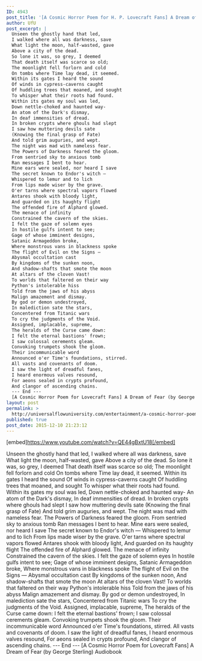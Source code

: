 ```yaml
---
ID: 4943
post_title: '[A Cosmic Horror Poem for H. P. Lovecraft Fans] A Dream of Fear (by George Sterling) Audiobook'
author: UfU
post_excerpt: |
  Unseen the ghostly hand that led,
  I walked where all was darkness, save
  What light the moon, half-wasted, gave
  Above a city of the dead.
  So lone it was, so grey, I deemed
  That death itself was scarce so old;
  The moonlight fell forlorn and cold
  On tombs where Time lay dead, it seemed.
  Within its gates I heard the sound
  Of winds in cypress-caverns caught
  Of huddling trees that moaned, and sought
  To whisper what their roots had found.
  Within its gates my soul was led,
  Down nettle-choked and haunted way-
  An atom of the Dark's dismay,
  In deaf immensities of dread.
  In broken crypts where ghouls had slept
  I saw how muttering devils sate
  (Knowing the final grasp of Fate)
  And told grim auguries, and wept.
  The night was mad with nameless fear.
  The Powers of Darkness feared the gloom.
  From sentried sky to anxious tomb
  Ran messages I bent to hear.
  Mine ears were sealed, nor heard I save
  The secret known to Endor's witch —
  Whispered to lemur and to lich
  From lips made wiser by the grave.
  O'er tarns where spectral vapors flowed
  Antares shook with bloody light,
  And guarded on its haughty flight
  The offended fire of Alphard glowed.
  The menace of infinity
  Constrained the cavern of the skies.
  I felt the gaze of solemn eyes
  In hostile gulfs intent to see;
  Gage of whose imminent designs,
  Satanic Armageddon broke,
  Where monstrous vans in blackness spoke
  The flight of Evil on the Signs —
  Abysmal occultation cast
  By kingdoms of the sunken noon,
  And shadow-shafts that smote the moon
  At altars of the cloven Vast!
  To worlds that faltered on their way
  Python's intolerable hiss
  Told from the jaws of his abyss
  Malign amazement and dismay.
  By god or demon undestroyed,
  In malediction sate the stars,
  Concentered from Titanic wars
  To cry the judgments of the Void.
  Assigned, implacable, supreme,
  The heralds of the Curse came down:
  I felt the eternal bastions' frown;
  I saw colossal cerements gleam.
  Convoking trumpets shook the gloom.
  Their incommunicable word
  Announced o'er Time's foundations, stirred.
  All vasts and covenants of doom.
  I saw the light of dreadful fanes,
  I heard enormous valves resound,
  For aeons sealed in crypts profound,
  And clangor of ascending chains.
  --- End ---
  [A Cosmic Horror Poem for Lovecraft Fans] A Dream of Fear (by George Sterling) Audiobook
layout: post
permalink: >
  http://universalflowuniversity.com/entertainment/a-cosmic-horror-poem-for-h-p-lovecraft-fans-a-dream-of-fear-by-george-sterling-audiobook/
published: true
post_date: 2015-12-10 21:23:12
---
```

[embed]https://www.youtube.com/watch?v=QE44gBxtU18[/embed]<br>
<p>Unseen the ghostly hand that led, 
I walked where all was darkness, save 
What light the moon, half-wasted, gave 
Above a city of the dead. 
So lone it was, so grey, I deemed 
That death itself was scarce so old; 
The moonlight fell forlorn and cold 
On tombs where Time lay dead, it seemed. 
Within its gates I heard the sound 
Of winds in cypress-caverns caught 
Of huddling trees that moaned, and sought 
To whisper what their roots had found. 
Within its gates my soul was led, 
Down nettle-choked and haunted way- 
An atom of the Dark's dismay, 
In deaf immensities of dread. 
In broken crypts where ghouls had slept 
I saw how muttering devils sate 
(Knowing the final grasp of Fate) 
And told grim auguries, and wept. 
The night was mad with nameless fear. 
The Powers of Darkness feared the gloom. 
From sentried sky to anxious tomb 
Ran messages I bent to hear. 
Mine ears were sealed, nor heard I save 
The secret known to Endor's witch — 
Whispered to lemur and to lich 
From lips made wiser by the grave. 
O'er tarns where spectral vapors flowed 
Antares shook with bloody light, 
And guarded on its haughty flight 
The offended fire of Alphard glowed. 
The menace of infinity 
Constrained the cavern of the skies. 
I felt the gaze of solemn eyes 
In hostile gulfs intent to see; 
Gage of whose imminent designs, 
Satanic Armageddon broke, 
Where monstrous vans in blackness spoke 
The flight of Evil on the Signs — 
Abysmal occultation cast 
By kingdoms of the sunken noon, 
And shadow-shafts that smote the moon 
At altars of the cloven Vast! 
To worlds that faltered on their way 
Python's intolerable hiss 
Told from the jaws of his abyss 
Malign amazement and dismay. 
By god or demon undestroyed, 
In malediction sate the stars, 
Concentered from Titanic wars 
To cry the judgments of the Void. 
Assigned, implacable, supreme, 
The heralds of the Curse came down: 
I felt the eternal bastions' frown; 
I saw colossal cerements gleam. 
Convoking trumpets shook the gloom. 
Their incommunicable word 
Announced o'er Time's foundations, stirred. 
All vasts and covenants of doom. 
I saw the light of dreadful fanes, 
I heard enormous valves resound, 
For aeons sealed in crypts profound, 
And clangor of ascending chains.
--- End ---
[A Cosmic Horror Poem for Lovecraft Fans] A Dream of Fear (by George Sterling) Audiobook</p>